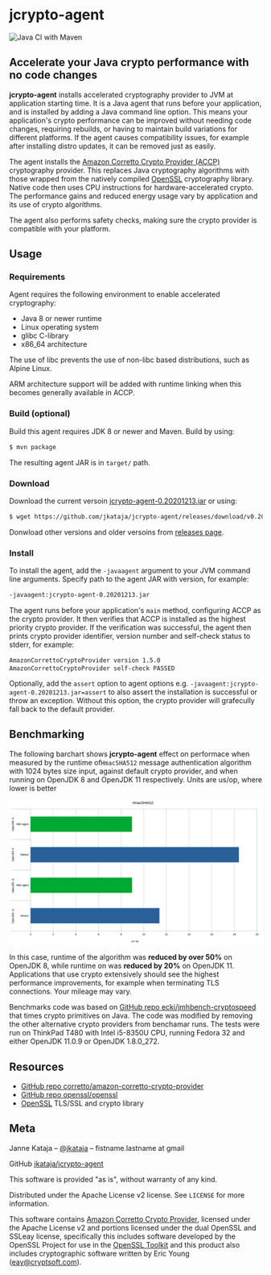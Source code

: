# jcrypto-agent

![Java CI with Maven](https://github.com/jkataja/jcrypto-agent/workflows/Java%20CI%20with%20Maven/badge.svg)

## Accelerate your Java crypto performance with no code changes

**jcrypto-agent** installs accelerated cryptography provider to JVM at application starting time.
It is a Java agent that runs before your application, and is installed by adding a Java command line option.
This means your application's crypto performance can be improved without needing code changes, requiring rebuilds, or having to maintain build variations for different platforms.
If the agent causes compatibility issues, for example after installing distro updates, it can be removed just as easily.

The agent installs the [Amazon Corretto Crypto Provider (ACCP)](https://github.com/corretto/amazon-corretto-crypto-provider) cryptography provider.
This replaces Java cryptography algorithms with those wrapped from the natively compiled [OpenSSL](https://www.openssl.org/) cryptography library.
Native code then uses CPU instructions for hardware-accelerated crypto.
The performance gains and reduced energy usage vary by application and its use of crypto algorithms.

The agent also performs safety checks, making sure the crypto provider is compatible with your platform.

## Usage

### Requirements

Agent requires the following environment to enable accelerated cryptography:

 - Java 8 or newer runtime
 - Linux operating system
 - glibc C-library
 - x86_64 architecture

The use of libc prevents the use of non-libc based distributions, such as Alpine Linux.

ARM architecture support will be added with runtime linking when this becomes generally available in ACCP.

### Build (optional) 

Build this agent requires JDK 8 or newer and Maven. Build by using:

```sh
$ mvn package
```

The resulting agent JAR is in `target/` path.


### Download

Download the current versoin [jcrypto-agent-0.20201213.jar](https://github.com/jkataja/jcrypto-agent/releases/download/v0.20201213/jcrypto-agent-0.20201213.jar) or using:

```sh
$ wget https://github.com/jkataja/jcrypto-agent/releases/download/v0.20201213/jcrypto-agent-0.20201213.jar
```

Donwload other versions and older versoins from [releases page](https://github.com/jkataja/jcrypto-agent/releases).

### Install

To install the agent, add the `-javaagent` argument to your JVM command line arguments.
Specify path to the agent JAR with version, for example:

```sh
-javaagent:jcrypto-agent-0.20201213.jar
```

The agent runs before your application's `main` method, configuring ACCP as the crypto provider.
It then verifies that ACCP is installed as the highest priority crypto provider.
If the verification was successful, the agent then prints crypto provider identifier, version number and self-check status to stderr, for example:

```
AmazonCorrettoCryptoProvider version 1.5.0
AmazonCorrettoCryptoProvider self-check PASSED
```

Optionally, add the `assert` option to agent options e.g. `-javaagent:jcrypto-agent-0.20201213.jar=assert` to also assert the installation is successful or throw an exception.
Without this option, the crypto provider will grafecully fall back to the default provider.


## Benchmarking

The following barchart shows **jcrypto-agent** effect on performace when measured by the runtime of`HmacSHA512` message authentication algorithm with 1024 bytes size input,
against default crypto provider,
and when running on OpenJDK 8 and OpenJDK 11 respectively.
Units are us/op, where lower is better

![HmacSHA512 benchmarks for jcrypto-agent in us/op](HmacSHA512.png)

In this case, runtime of the algorithm was **reduced by over 50%** on OpenJDK 8,
while runtime on was **reduced by 20%** on OpenJDK 11.
Applications that use crypto extensively should see the highest performance improvements, for example when terminating TLS connections.
Your mileage may vary.

Benchmarks code was based on [GitHub repo ecki/jmhbench-cryptospeed](https://github.com/ecki/jmhbench-cryptospeed) that times crypto primitives on Java.
The code was modified by removing the other alternative crypto providers from benchamar runs.
The tests were run on ThinkPad T480 with Intel i5-8350U CPU, running Fedora 32 and either OpenJDK 11.0.9 or OpenJDK 1.8.0_272.

## Resources

 - [GitHub repo corretto/amazon-corretto-crypto-provider](https://github.com/corretto/amazon-corretto-crypto-provider)
 - [GitHub repo openssl/openssl](https://github.com/openssl/openssl)
 - [OpenSSL](https://www.openssl.org/) TLS/SSL and crypto library

## Meta

Janne Kataja – [@jkataja](https://twitter.com/jkataja) – fistname.lastname at gmail

GitHub [jkataja/jcrypto-agent](https://github.com/jkataja/jcrypto-agent)

This software is provided "as is", without warranty of any kind.

Distributed under the Apache License v2 license. See ``LICENSE`` for more information.

This software contains [Amazon Corretto Crypto Provider](https://github.com/corretto/amazon-corretto-crypto-provider), licensed under the Apache License v2 and 
portions licensed under the dual OpenSSL and SSLeay license, specifically this includes software developed by the OpenSSL Project for use in the [OpenSSL Toolkit](https://www.openssl.org) and this product also includes cryptographic software written by Eric Young (eay@cryptsoft.com).
